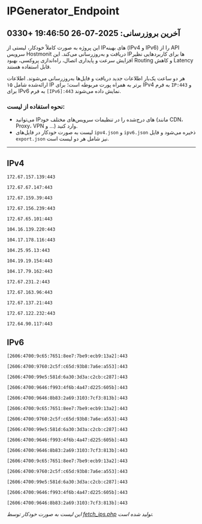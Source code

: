 # IPGenerator_Endpoint

## آخرین بروزرسانی: 2025-07-26 19:46:50 +0330

این پروژه به صورت کاملاً خودکار، لیستی از IPهای بهینه (IPv4 و IPv6) را از API سرویس Hostmonit دریافت و به‌روزرسانی می‌کند. این IPها برای کاربردهایی نظیر افزایش سرعت و پایداری اتصال، راه‌اندازی پروکسی، بهبود Routing و کاهش Latency قابل استفاده هستند.

هر دو ساعت یک‌بار اطلاعات جدید دریافت و فایل‌ها به‌روزرسانی می‌شوند. اطلاعات ارائه‌شده شامل ۱۵ IP برتر به همراه پورت مربوطه است؛ برای IPv4 به فرم `IP:443` و برای IPv6 به فرم `[IPv6]:443` نمایش داده می‌شوند.

### نحوه استفاده از لیست:
- می‌توانید IPهای درج‌شده را در تنظیمات سرویس‌های مختلف خود (مانند CDN، Proxy، VPN و ...) وارد کنید.
- لیست به صورت خودکار در فایل‌های `ipv4.json` و `ipv6.json` ذخیره می‌شود و فایل `export.json` نیز شامل هر دو لیست است.

---

## IPv4
```
172.67.157.139:443
```
```
172.67.67.147:443
```
```
172.67.159.39:443
```
```
172.67.156.239:443
```
```
172.67.65.101:443
```
```
104.16.139.220:443
```
```
104.17.178.116:443
```
```
104.25.95.13:443
```
```
104.19.19.154:443
```
```
104.17.79.162:443
```
```
172.67.231.2:443
```
```
172.67.163.96:443
```
```
172.67.137.21:443
```
```
172.67.122.232:443
```
```
172.64.90.117:443
```

## IPv6
```
[2606:4700:9c65:7651:8ee7:7be9:ecb9:13a2]:443
```
```
[2606:4700:9760:2c5f:c65d:93b8:7a6e:a553]:443
```
```
[2606:4700:99e5:581d:6a30:3d3a:c2cb:c287]:443
```
```
[2606:4700:9646:f993:4f6b:4a47:d225:605b]:443
```
```
[2606:4700:9646:8b83:2a69:3103:7cf3:813b]:443
```
```
[2606:4700:9c65:7651:8ee7:7be9:ecb9:13a2]:443
```
```
[2606:4700:9760:2c5f:c65d:93b8:7a6e:a553]:443
```
```
[2606:4700:99e5:581d:6a30:3d3a:c2cb:c287]:443
```
```
[2606:4700:9646:f993:4f6b:4a47:d225:605b]:443
```
```
[2606:4700:9646:8b83:2a69:3103:7cf3:813b]:443
```
```
[2606:4700:9c65:7651:8ee7:7be9:ecb9:13a2]:443
```
```
[2606:4700:9760:2c5f:c65d:93b8:7a6e:a553]:443
```
```
[2606:4700:99e5:581d:6a30:3d3a:c2cb:c287]:443
```
```
[2606:4700:9646:f993:4f6b:4a47:d225:605b]:443
```
```
[2606:4700:9646:8b83:2a69:3103:7cf3:813b]:443
```

*این لیست به صورت خودکار توسط [fetch_ips.php](scripts/fetch_ips.php) تولید شده است.*
